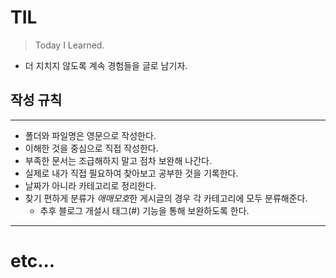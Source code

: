 # TIL

> Today I Learned.

- 더 지치지 않도록 계속 경험들을 글로 남기자.

## 작성 규칙

---

- 폴더와 파일명은 영문으로 작성한다.
- 이해한 것을 중심으로 직접 작성한다.
- 부족한 문서는 조급해하지 말고 점차 보완해 나간다.
- 실제로 내가 직접 필요하여 찾아보고 공부한 것을 기록한다.
- 날짜가 아니라 카테고리로 정리한다.
- 찾기 편하게 분류가 *애매모호*한 게시글의 경우 각 카테고리에 모두 분류해준다.
  - 추후 블로그 개설시 태그(#) 기능을 통해 보완하도록 한다.

---

# etc...
